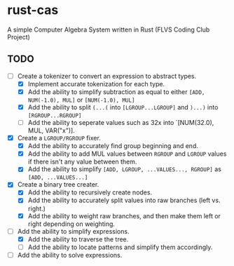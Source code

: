 # rust-cas
A simple Computer Algebra System written in Rust (FLVS Coding Club Project)

## TODO
- [ ] Create a tokenizer to convert an expression to abstract types.
  - [x] Implement accurate tokenization for each type. 
  - [x] Add the ability to simplify subtraction as equal to either `[ADD, NUM(-1.0), MUL]` or `[NUM(-1.0), MUL]`
  - [X] Add the ability to split `(...(` into `[LGROUP...LGROUP]` and `)...)` into `[RGROUP...RGROUP]`
  - [ ] Add the ability to seperate values such as 32x into `[NUM(32.0), MUL, VAR("x")].
- [x] Create a `LGROUP/RGROUP` fixer.
  - [x] Add the ability to accurately find group beginning and end.
  - [x] Add the ability to add MUL values between `RGROUP` and `LGROUP` values if there isn't any value between them.
  - [x] Add the ability to simplify `[ADD, LGROUP, ...VALUES..., RGROUP]` as `[ADD, ...VALUES...]`
- [x] Create a binary tree creater.
  - [x] Add the ability to recursively create nodes.
  - [x] Add the ability to accurately split values into raw branches (left vs. right.)
  - [x] Add the ability to weight raw branches, and then make them left or right depending on weighting.
- [ ] Add the ability to simplify expressions.
  - [x] Add the ability to traverse the tree.
  - [ ] Add the ability to locate patterns and simplify them accordingly.
- [ ] Add the ability to solve expressions.
